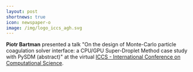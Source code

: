 ```yaml
---
layout: post
shortnews: true
icon: newspaper-o
image: /img/logo_iccs_agh.svg
---
```


<b>Piotr Bartman</b> presented a talk "On the design of Monte-Carlo particle coagulation solver interface: a CPU/GPU Super-Droplet Method case study with PySDM (abstract)"
  at the virtual <a href="https://easychair.org/smart-program/ICCS2021">ICCS - International Conference on Computational Science</a>.
